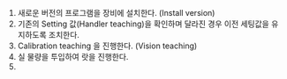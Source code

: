 1. 새로운 버전의 프로그램을 장비에 설치한다. (Install version)
2. 기존의 Setting 값(Handler teaching)을 확인하며 달라진 경우 이전 세팅값을 유지하도록 조치한다.
3. Calibration teaching 을 진행한다. (Vision teaching)
4. 실 물량을 투입하여 랏을 진행한다.
5. 